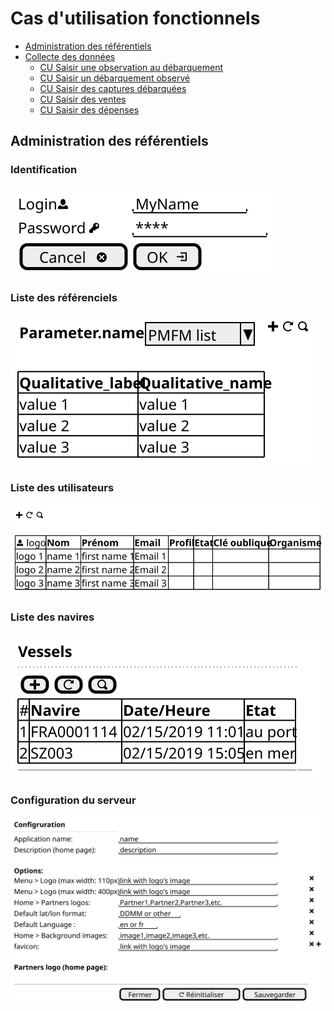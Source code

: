 # Cas d'utilisation fonctionnels

 - [Administration des référentiels](administration/administration.md)
 - [Collecte des données](collect/collect.md)
    * [CU Saisir une observation au débarquement]()
    * [CU Saisir un débarquement observé]()
    * [CU Saisir des captures débarquées]()
    * [CU Saisir des ventes]()
    * [CU Saisir des dépenses]()
    
## Administration des référentiels

### Identification

![login](../home/home-ui-login.svg)

### Liste des référenciels

![parameter](./parameter-ui.svg)

### Liste des utilisateurs

![user](./user-ui.svg)

### Liste des navires

![vessel](./vessel-ui.svg)

### Configuration du serveur

![configuration](./configuration-ui.svg)

